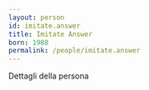 ```yaml
---
layout: person
id: imitate.answer
title: Imitate Answer
born: 1988
permalink: /people/imitate.answer
---
```


Dettagli della persona 